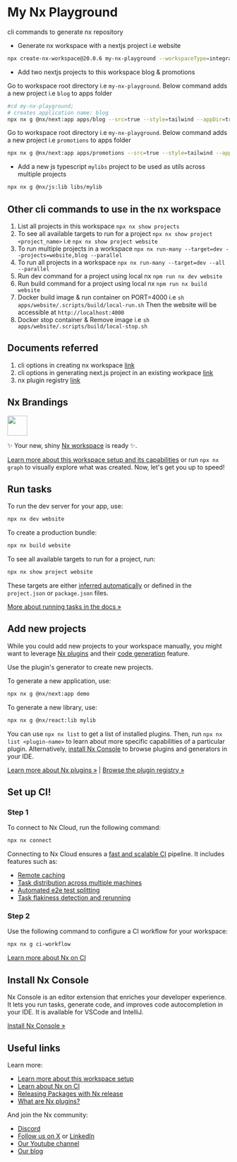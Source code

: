 # My Nx Playground

cli commands to generate nx repository

- Generate nx workspace with a nextjs project i.e website

```bash
npx create-nx-workspace@20.0.6 my-nx-playground --workspaceType=integrated --preset=next --appName=website --style=tailwind --nextAppDir=true --nextSrcDir=true --packageManager=npm --skipGit --e2eTestRunner=none
```

- Add two nextjs projects to this workspace blog & promotions

Go to workspace root directory i.e `my-nx-playground`. Below command adds a new project i.e `blog` to apps folder

```bash
#cd my-nx-playground;
# creates application name: blog
npx nx g @nx/next:app apps/blog --src=true --style=tailwind --appDir=true --e2eTestRunner=none --runtimeTsconfigFileName=tsconfig.json
```

Go to workspace root directory i.e `my-nx-playground`. Below command adds a new project i.e `promotions` to apps folder

```bash
npx nx g @nx/next:app apps/promotions --src=true --style=tailwind --appDir=true --e2eTestRunner=none --runtimeTsconfigFileName=tsconfig.json
```

- Add a new js typescript `mylibs` project to be used as utils across multiple projects

```bash
npx nx g @nx/js:lib libs/mylib
```

## Other cli commands to use in the nx workspace

1. List all projects in this workspace `npx nx show projects`
1. To see all available targets to run for a project `npx nx show project <project_name>` i.e `npx nx show project website`
1. To run multiple projects in a workspace `npx nx run-many --target=dev --projects=website,blog --parallel`
1. To run all projects in a workspace `npx nx run-many --target=dev --all --parallel`
1. Run dev command for a project using local nx `npm run nx dev website`
1. Run build command for a project using local nx `npm run nx build website`
1. Docker build image & run container on PORT=4000 i.e `sh apps/website/.scripts/build/local-run.sh` Then the website will be accessible at `http://localhost:4000`
1. Docker stop container & Remove image i.e `sh apps/website/.scripts/build/local-stop.sh`

## Documents referred

1. cli options in creating nx workspace [link](https://nx.dev/nx-api/nx/documents/create-nx-workspace)
1. cli options in generating next.js project in an existing workpace [link](https://nx.dev/nx-api/next)
1. nx plugin registry [link](https://nx.dev/plugin-registry)

## Nx Brandings

<a alt="Nx logo" href="https://nx.dev" target="_blank" rel="noreferrer"><img src="https://raw.githubusercontent.com/nrwl/nx/master/images/nx-logo.png" width="45"></a>

✨ Your new, shiny [Nx workspace](https://nx.dev) is ready ✨.

[Learn more about this workspace setup and its capabilities](https://nx.dev/nx-api/next?utm_source=nx_project&utm_medium=readme&utm_campaign=nx_projects) or run `npx nx graph` to visually explore what was created. Now, let's get you up to speed!

## Run tasks

To run the dev server for your app, use:

```sh
npx nx dev website
```

To create a production bundle:

```sh
npx nx build website
```

To see all available targets to run for a project, run:

```sh
npx nx show project website
```

These targets are either [inferred automatically](https://nx.dev/concepts/inferred-tasks?utm_source=nx_project&utm_medium=readme&utm_campaign=nx_projects) or defined in the `project.json` or `package.json` files.

[More about running tasks in the docs &raquo;](https://nx.dev/features/run-tasks?utm_source=nx_project&utm_medium=readme&utm_campaign=nx_projects)

## Add new projects

While you could add new projects to your workspace manually, you might want to leverage [Nx plugins](https://nx.dev/concepts/nx-plugins?utm_source=nx_project&utm_medium=readme&utm_campaign=nx_projects) and their [code generation](https://nx.dev/features/generate-code?utm_source=nx_project&utm_medium=readme&utm_campaign=nx_projects) feature.

Use the plugin's generator to create new projects.

To generate a new application, use:

```sh
npx nx g @nx/next:app demo
```

To generate a new library, use:

```sh
npx nx g @nx/react:lib mylib
```

You can use `npx nx list` to get a list of installed plugins. Then, run `npx nx list <plugin-name>` to learn about more specific capabilities of a particular plugin. Alternatively, [install Nx Console](https://nx.dev/getting-started/editor-setup?utm_source=nx_project&utm_medium=readme&utm_campaign=nx_projects) to browse plugins and generators in your IDE.

[Learn more about Nx plugins &raquo;](https://nx.dev/concepts/nx-plugins?utm_source=nx_project&utm_medium=readme&utm_campaign=nx_projects) | [Browse the plugin registry &raquo;](https://nx.dev/plugin-registry?utm_source=nx_project&utm_medium=readme&utm_campaign=nx_projects)

## Set up CI!

### Step 1

To connect to Nx Cloud, run the following command:

```sh
npx nx connect
```

Connecting to Nx Cloud ensures a [fast and scalable CI](https://nx.dev/ci/intro/why-nx-cloud?utm_source=nx_project&utm_medium=readme&utm_campaign=nx_projects) pipeline. It includes features such as:

- [Remote caching](https://nx.dev/ci/features/remote-cache?utm_source=nx_project&utm_medium=readme&utm_campaign=nx_projects)
- [Task distribution across multiple machines](https://nx.dev/ci/features/distribute-task-execution?utm_source=nx_project&utm_medium=readme&utm_campaign=nx_projects)
- [Automated e2e test splitting](https://nx.dev/ci/features/split-e2e-tasks?utm_source=nx_project&utm_medium=readme&utm_campaign=nx_projects)
- [Task flakiness detection and rerunning](https://nx.dev/ci/features/flaky-tasks?utm_source=nx_project&utm_medium=readme&utm_campaign=nx_projects)

### Step 2

Use the following command to configure a CI workflow for your workspace:

```sh
npx nx g ci-workflow
```

[Learn more about Nx on CI](https://nx.dev/ci/intro/ci-with-nx#ready-get-started-with-your-provider?utm_source=nx_project&utm_medium=readme&utm_campaign=nx_projects)

## Install Nx Console

Nx Console is an editor extension that enriches your developer experience. It lets you run tasks, generate code, and improves code autocompletion in your IDE. It is available for VSCode and IntelliJ.

[Install Nx Console &raquo;](https://nx.dev/getting-started/editor-setup?utm_source=nx_project&utm_medium=readme&utm_campaign=nx_projects)

## Useful links

Learn more:

- [Learn more about this workspace setup](https://nx.dev/nx-api/next?utm_source=nx_project&utm_medium=readme&utm_campaign=nx_projects)
- [Learn about Nx on CI](https://nx.dev/ci/intro/ci-with-nx?utm_source=nx_project&utm_medium=readme&utm_campaign=nx_projects)
- [Releasing Packages with Nx release](https://nx.dev/features/manage-releases?utm_source=nx_project&utm_medium=readme&utm_campaign=nx_projects)
- [What are Nx plugins?](https://nx.dev/concepts/nx-plugins?utm_source=nx_project&utm_medium=readme&utm_campaign=nx_projects)

And join the Nx community:

- [Discord](https://go.nx.dev/community)
- [Follow us on X](https://twitter.com/nxdevtools) or [LinkedIn](https://www.linkedin.com/company/nrwl)
- [Our Youtube channel](https://www.youtube.com/@nxdevtools)
- [Our blog](https://nx.dev/blog?utm_source=nx_project&utm_medium=readme&utm_campaign=nx_projects)

